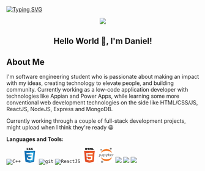 [![Typing SVG](https://readme-typing-svg.herokuapp.com?multiline=true&width=500&lines=Aspiring+full-stack+web+and+app+developer.++++++++++)](https://git.io/typing-svg)

<p align="center">
  <img width="92" src="https://raw.githubusercontent.com/shinokada/shinokada/master/assets/mkdir.png" />
</p>  
<h2 align="center">Hello World 👋, I'm Daniel!</h2>

## About Me

<p>
  I'm software engineering student who is passionate about making an impact with my ideas, creating technology to elevate people, and building community. Currently working as a low-code application developer with technologies like Appian and Power Apps, while learning some more conventional web development technologies on the side like HTML/CSS/JS, ReactJS, NodeJS, Express and MongoDB. 
  
  Currently working through a couple of full-stack development projects, might upload when I think they're ready &#128512;
</p>

**Languages and Tools:**  

<code><img src="https://styles.redditmedia.com/t5_2qi27/styles/communityIcon_c6mtvgj38ki31.jpg" alt="C++" width="40" height="40"/></code>
<code><img src="https://raw.githubusercontent.com/devicons/devicon/master/icons/css3/css3-original-wordmark.svg" alt="css3" width="40" height="40"/></code>
<code><img src="https://www.vectorlogo.zone/logos/git-scm/git-scm-icon.svg" alt="git" width="40" height="40"/></code>
<code><img src="https://reactjs.org/logo-og.png" alt="ReactJS" width="40" height="40"/></code>
<code><img src="https://raw.githubusercontent.com/devicons/devicon/master/icons/html5/html5-original-wordmark.svg" alt="html5" width="40" height="40"/></code>
<code><img src="https://raw.githubusercontent.com/devicons/devicon/master/icons/jupyter/jupyter-original-wordmark.svg" alt="Jupyter" width="40" height="40"/></code>
<code><img height="40" src="https://raw.githubusercontent.com/shinokada/shinokada/master/assets/python.png"></code>
<code><img height="40" src="https://raw.githubusercontent.com/shinokada/shinokada/master/assets/javascript.png"></code>
<code><img height="40" src="https://raw.githubusercontent.com/shinokada/shinokada/master/assets/visual-studio-code.png"></code>
